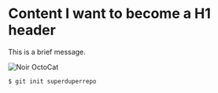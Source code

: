 # Content I want to become a H1 header

This is a brief message.

![Noir OctoCat](https://octodex.github.com/images/privateinvestocat.jpg)

```
$ git init superduperrepo
```
